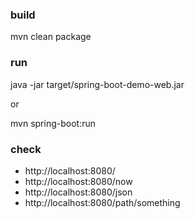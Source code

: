 ### build
mvn clean package

### run
java -jar target/spring-boot-demo-web.jar

or 

mvn spring-boot:run

### check
* http://localhost:8080/
* http://localhost:8080/now
* http://localhost:8080/json
* http://localhost:8080/path/something
